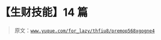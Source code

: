 # 【生财技能】14 篇

> 原文：[`www.yuque.com/for_lazy/thfiu8/premop568xgogne4`](https://www.yuque.com/for_lazy/thfiu8/premop568xgogne4)



